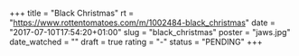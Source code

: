 +++
title = "Black Christmas"
rt = "https://www.rottentomatoes.com/m/1002484-black_christmas"
date = "2017-07-10T17:54:20+01:00"
slug = "black_christmas"
poster = "jaws.jpg"
date_watched = ""
draft = true
rating = "-"
status = "PENDING"
+++
